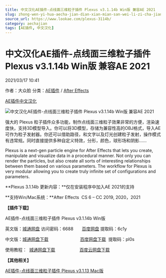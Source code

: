 ```yaml
---
title: 中文汉化AE插件-点线面三维粒子插件 Plexus v3.1.14b Win版 兼容AE 2021
slug: zhong-wen-yi-hua-aecha-jian-dian-xian-mian-san-wei-li-zi-cha-jian-plexus-v3-1-14b-winban-jian-rong-ae-2021
source_url: https://www.lookae.com/plexus-3114b/
category: aechajian
tags: [AE插件, 中文汉化]
---
```

# 中文汉化AE插件-点线面三维粒子插件 Plexus v3.1.14b Win版 兼容AE 2021

2021/03/17 10:41

作者：大众脸
分类：[AE插件](https://www.lookae.com/after-effects/aechajian/) / [After Effects](https://www.lookae.com/after-effects/)

[AE插件](https://www.lookae.com/tag/ae%e6%8f%92%e4%bb%b6/)[中文汉化](https://www.lookae.com/tag/%e4%b8%ad%e6%96%87%e6%b1%89%e5%8c%96/)

![中文汉化AE插件-点线面三维粒子插件 Plexus v3.1.14b Win版 兼容AE 2021](https://www.lookae.com/wp-content/uploads/2016/07/plexus-3.jpg "中文汉化AE插件-点线面三维粒子插件 Plexus v3.1.14b Win版 兼容AE 2021-LookAE.com")

强大的 Plexus 粒子插件众多功能，制作点线面三维粒子效果非常的方便，渲染速度快，支持3D模型导入。你可以将3D模型，存储为兼容性高的OBJ格式，导入AE可作为粒子发射器。你还可以借助路径，和文字以及灯光创建粒子发射，操作模式有违常规。同时直接提供多种自定义特效，分形，颜色，球形场和阴影……

Plexus is a next-gen particle engine for After Effects that lets you create, manipulate and visualize data in a procedural manner. Not only you can render the particles, but also create all sorts of interesting relationships between them based on various parameters. The workflow for Plexus is very modular allowing you to create truly infinite set of configurations and parameters.

**Plexus 3.1.14b 更新内容：**仅在安装程序中加入AE 2021的支持

**支持Win/Mac系统：**After Effects  CS 6 – CC 2019, 2020，2021

**【插件下载】**

AE插件-点线面三维粒子插件 Plexus v3.1.14b Win版

英文版：[城通网盘](https://089u.com/f/680462-486506804-fde8ea) 访问密码：6688       [百度网盘](https://pan.baidu.com/s/1u4nckvGTufiyJQ026wa0WA) 提取码：6c1y

中文版：[城通网盘下载](https://089u.com/file/680462-459769726)                          [百度网盘下载](https://pan.baidu.com/s/1jJt1s8qLwPs6ljaxuue6Dg)  提取码：pl0s

使用教程：  [城通网盘下载](https://lookae.ctfile.com/fs/ZI4154455817)                    [百度云网盘下载](https://pan.baidu.com/s/1hsvzYvi)

**【其他相关】**

[AE插件-点线面三维粒子插件 Plexus v3.1.13 Mac版](https://www.lookae.com/plexus-3113-mac/)

